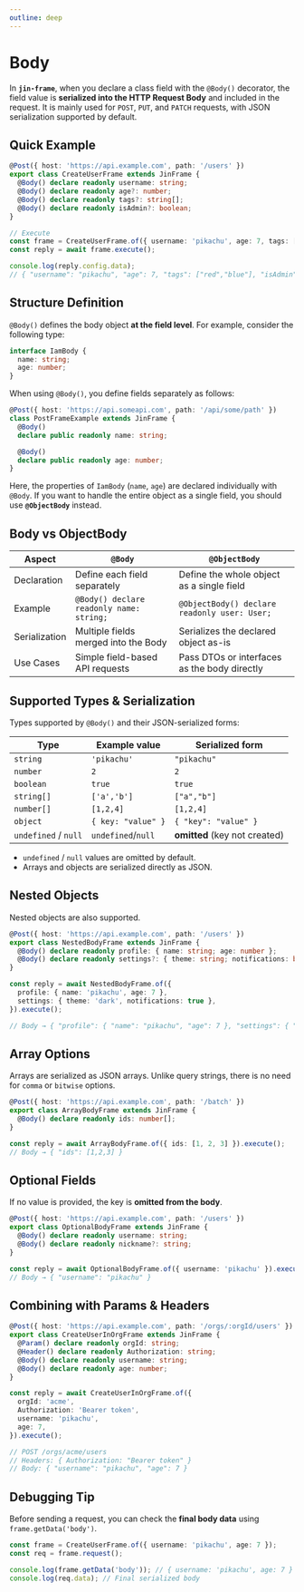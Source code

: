 ```yaml
---
outline: deep
---
```


# Body

In **`jin-frame`**, when you declare a class field with the `@Body()` decorator, the field value is **serialized into the HTTP Request Body** and included in the request. It is mainly used for `POST`, `PUT`, and `PATCH` requests, with JSON serialization supported by default.

## Quick Example

```ts
@Post({ host: 'https://api.example.com', path: '/users' })
export class CreateUserFrame extends JinFrame {
  @Body() declare readonly username: string;
  @Body() declare readonly age?: number;
  @Body() declare readonly tags?: string[];
  @Body() declare readonly isAdmin?: boolean;
}

// Execute
const frame = CreateUserFrame.of({ username: 'pikachu', age: 7, tags: ['red', 'blue'], isAdmin: false });
const reply = await frame.execute();

console.log(reply.config.data);
// { "username": "pikachu", "age": 7, "tags": ["red","blue"], "isAdmin": false }
```

## Structure Definition

`@Body()` defines the body object **at the field level**. For example, consider the following type:

```ts
interface IamBody {
  name: string;
  age: number;
}
```

When using `@Body()`, you define fields separately as follows:

```ts
@Post({ host: 'https://api.someapi.com', path: '/api/some/path' })
class PostFrameExample extends JinFrame {
  @Body()
  declare public readonly name: string;

  @Body()
  declare public readonly age: number;
}
```

Here, the properties of `IamBody` (`name`, `age`) are declared individually with `@Body`. If you want to handle the entire object as a single field, you should use **`@ObjectBody`** instead.

## Body vs ObjectBody

| Aspect        | `@Body`                                  | `@ObjectBody`                                |
| ------------- | ---------------------------------------- | -------------------------------------------- |
| Declaration   | Define each field separately             | Define the whole object as a single field    |
| Example       | `@Body() declare readonly name: string;` | `@ObjectBody() declare readonly user: User;` |
| Serialization | Multiple fields merged into the Body     | Serializes the declared object as-is         |
| Use Cases     | Simple field-based API requests          | Pass DTOs or interfaces as the body directly |

## Supported Types & Serialization

Types supported by `@Body()` and their JSON-serialized forms:

| Type                 | Example value      | Serialized form               |
| -------------------- | ------------------ | ----------------------------- |
| `string`             | `'pikachu'`        | `"pikachu"`                   |
| `number`             | `2`                | `2`                           |
| `boolean`            | `true`             | `true`                        |
| `string[]`           | `['a','b']`        | `["a","b"]`                   |
| `number[]`           | `[1,2,4]`          | `[1,2,4]`                     |
| `object`             | `{ key: "value" }` | `{ "key": "value" }`          |
| `undefined` / `null` | `undefined`/`null` | **omitted** (key not created) |

- `undefined` / `null` values are omitted by default.
- Arrays and objects are serialized directly as JSON.

## Nested Objects

Nested objects are also supported.

```ts
@Post({ host: 'https://api.example.com', path: '/users' })
export class NestedBodyFrame extends JinFrame {
  @Body() declare readonly profile: { name: string; age: number };
  @Body() declare readonly settings?: { theme: string; notifications: boolean };
}

const reply = await NestedBodyFrame.of({
  profile: { name: 'pikachu', age: 7 },
  settings: { theme: 'dark', notifications: true },
}).execute();

// Body → { "profile": { "name": "pikachu", "age": 7 }, "settings": { "theme": "dark", "notifications": true } }
```

## Array Options

Arrays are serialized as JSON arrays. Unlike query strings, there is no need for `comma` or `bitwise` options.

```ts
@Post({ host: 'https://api.example.com', path: '/batch' })
export class ArrayBodyFrame extends JinFrame {
  @Body() declare readonly ids: number[];
}

const reply = await ArrayBodyFrame.of({ ids: [1, 2, 3] }).execute();
// Body → { "ids": [1,2,3] }
```

## Optional Fields

If no value is provided, the key is **omitted from the body**.

```ts
@Post({ host: 'https://api.example.com', path: '/users' })
export class OptionalBodyFrame extends JinFrame {
  @Body() declare readonly username: string;
  @Body() declare readonly nickname?: string;
}

const reply = await OptionalBodyFrame.of({ username: 'pikachu' }).execute();
// Body → { "username": "pikachu" }
```

## Combining with Params & Headers

```ts
@Post({ host: 'https://api.example.com', path: '/orgs/:orgId/users' })
export class CreateUserInOrgFrame extends JinFrame {
  @Param() declare readonly orgId: string;
  @Header() declare readonly Authorization: string;
  @Body() declare readonly username: string;
  @Body() declare readonly age: number;
}

const reply = await CreateUserInOrgFrame.of({
  orgId: 'acme',
  Authorization: 'Bearer token',
  username: 'pikachu',
  age: 7,
}).execute();

// POST /orgs/acme/users
// Headers: { Authorization: "Bearer token" }
// Body: { "username": "pikachu", "age": 7 }
```

## Debugging Tip

Before sending a request, you can check the **final body data** using `frame.getData('body')`.

```ts
const frame = CreateUserFrame.of({ username: 'pikachu', age: 7 });
const req = frame.request();

console.log(frame.getData('body')); // { username: 'pikachu', age: 7 }
console.log(req.data); // Final serialized body
```
